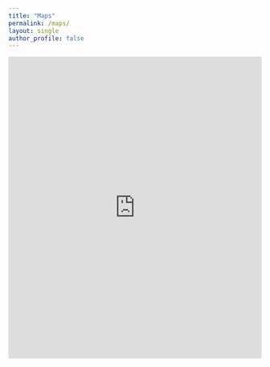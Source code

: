 ```yaml
---
title: "Maps"
permalink: /maps/
layout: single
author_profile: false
---
```


<iframe src= "https://michealebutler.github.io/LU-WebViewer/" width="100%" height="600" style="border:none;"></iframe>
